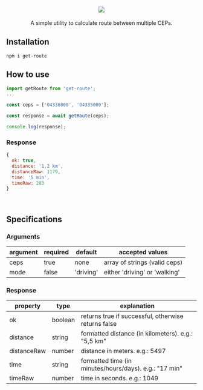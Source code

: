 <h1 align="center"><img src="https://user-images.githubusercontent.com/76014502/213812867-d5169761-aaa0-4105-8fe9-a171ba5bf4c3.png"/></h1>

<div align="center">A simple utility to calculate route between multiple CEPs.</div>

## Installation

    npm i get-route

## How to use
````javascript
import getRoute from 'get-route';
...

const ceps = ['04336000', '04335000'];

const response = await getRoute(ceps);

console.log(response);


````
### Response 
````javascript
{
  ok: true,
  distance: '1,2 km',
  distanceRaw: 1179,
  time: '5 min',
  timeRaw: 283
}
````
<br/>

## Specifications

### Arguments

| argument | required | default   |         accepted values       |
|----------|----------|-----------|-------------------------------|
| ceps     | true     | none      | array of strings (valid ceps) |
| mode     | false    | 'driving' | either 'driving' or 'walking' |


### Response

| property    | type    | explanation                                            |
|-------------|---------|--------------------------------------------------------|
| ok          | boolean | returns true if successful, otherwise returns false    |
| distance    | string  | formatted distance (in kilometers). e.g.: "5,5 km"     |
| distanceRaw | number  | distance in meters. e.g.: 5497                         |
| time        | string  | formatted time (in minutes/hours/days). e.g.: "17 min" |
| timeRaw     | number  | time in seconds. e.g.: 1049                            |
